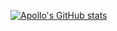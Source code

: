 [![Apollo's GitHub stats](https://github-readme-stats.vercel.app/api?username=Apollointhehouses)](https://github.com/anuraghazra/github-readme-stats)
